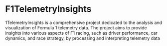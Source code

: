 # F1TelemetryInsights
1TelemetryInsights is a comprehensive project dedicated to the analysis and visualization of Formula 1 telemetry data. The project aims to provide insights into various aspects of F1 racing, such as driver performance, car dynamics, and race strategy, by processing and interpreting telemetry data
